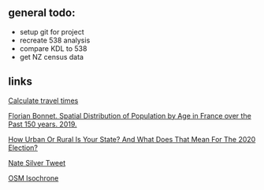 ## general todo:
- setup git for project
- recreate 538 analysis
- compare KDL to 538 
- get NZ census data

## links

[Calculate travel times](https://help.openstreetmap.org/questions/45560/calculate-travel-times)

[Florian Bonnet. Spatial Distribution of Population by Age in France over the Past 150 years. 2019.](https://hal.archives-ouvertes.fr/hal-02067193/document)

[How Urban Or Rural Is Your State? And What Does That Mean For The 2020 Election?](https://fivethirtyeight.com/features/how-urban-or-rural-is-your-state-and-what-does-that-mean-for-the-2020-election/)

[Nate Silver Tweet](https://twitter.com/NateSilver538/status/1200498385125433344)

[OSM Isochrone](https://wiki.openstreetmap.org/wiki/Isochrone)